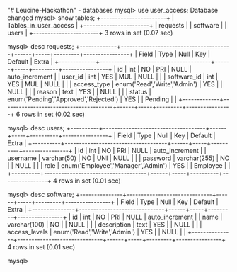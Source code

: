 "# Leucine-Hackathon"  - databases 
mysql> use user_access;
Database changed
mysql> show tables;
+-----------------------+
| Tables_in_user_access |
+-----------------------+
| requests              |
| software              |
| users                 |
+-----------------------+
3 rows in set (0.07 sec)

mysql> desc requests;
+-------------+---------------------------------------+------+-----+---------+----------------+
| Field       | Type                                  | Null | Key | Default | Extra          |
+-------------+---------------------------------------+------+-----+---------+----------------+
| id          | int                                   | NO   | PRI | NULL    | auto_increment |
| user_id     | int                                   | YES  | MUL | NULL    |                |
| software_id | int                                   | YES  | MUL | NULL    |                |
| access_type | enum('Read','Write','Admin')          | YES  |     | NULL    |                |
| reason      | text                                  | YES  |     | NULL    |                |
| status      | enum('Pending','Approved','Rejected') | YES  |     | Pending |                |
+-------------+---------------------------------------+------+-----+---------+----------------+
6 rows in set (0.02 sec)

mysql> desc users;
+----------+------------------------------------+------+-----+----------+----------------+
| Field    | Type                               | Null | Key | Default  | Extra          |
+----------+------------------------------------+------+-----+----------+----------------+
| id       | int                                | NO   | PRI | NULL     | auto_increment |
| username | varchar(50)                        | NO   | UNI | NULL     |                |
| password | varchar(255)                       | NO   |     | NULL     |                |
| role     | enum('Employee','Manager','Admin') | YES  |     | Employee |                |
+----------+------------------------------------+------+-----+----------+----------------+
4 rows in set (0.01 sec)

mysql> desc software;
+---------------+------------------------------+------+-----+---------+----------------+
| Field         | Type                         | Null | Key | Default | Extra          |
+---------------+------------------------------+------+-----+---------+----------------+
| id            | int                          | NO   | PRI | NULL    | auto_increment |
| name          | varchar(100)                 | NO   |     | NULL    |                |
| description   | text                         | YES  |     | NULL    |                |
| access_levels | enum('Read','Write','Admin') | YES  |     | NULL    |                |
+---------------+------------------------------+------+-----+---------+----------------+
4 rows in set (0.01 sec)

mysql>














